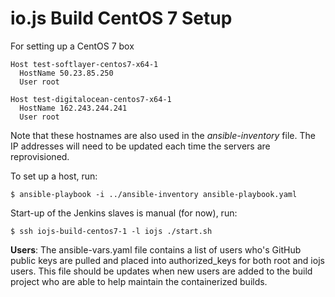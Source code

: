 # io.js Build CentOS 7 Setup

For setting up a CentOS 7 box

```text
Host test-softlayer-centos7-x64-1
  HostName 50.23.85.250
  User root

Host test-digitalocean-centos7-x64-1
  HostName 162.243.244.241
  User root
```

Note that these hostnames are also used in the *ansible-inventory* file. The IP addresses will need to be updated each time the servers are reprovisioned.

To set up a host, run:

```text
$ ansible-playbook -i ../ansible-inventory ansible-playbook.yaml
```

Start-up of the Jenkins slaves is manual (for now), run:

```text
$ ssh iojs-build-centos7-1 -l iojs ./start.sh
```

**Users**: The ansible-vars.yaml file contains a list of users who's GitHub public keys are pulled and placed into authorized_keys for both root and iojs users. This file should be updates when new users are added to the build project who are able to help maintain the containerized builds.
